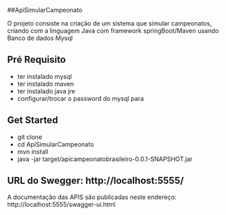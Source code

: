  ##ApiSimularCampeonato
 
 O projeto consiste na criação de um sistema que simular campeonatos, criando com a linguagem Java com framework springBoot/Maven usando Banco de dados Mysql
 
  ## Pré Requisito
 
 - ter instalado mysql
 - ter instalado maven
 - ter instalado java jre
 - configurar/trocar o password do mysql para 
 
 ## Get Started
 
 - git clone
 - cd ApiSimularCampeonato
 - mvn install
 - java -jar  target/apicampeonatobrasileiro-0.0.1-SNAPSHOT.jar

## URL do Swegger: http://localhost:5555/

A documentação das APIS são publicadas neste endereço: http://localhost:5555/swagger-ui.html
